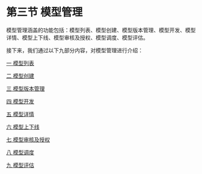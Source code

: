 # 第三节   模型管理

模型管理涵盖的功能包括：模型列表、模型创建、模型版本管理、模型开发、模型详情、模型上下线、模型审核及授权、模型调度、模型评估。

接下来，我们通过以下九部分内容，对模型管理进行介绍：

[一   模型列表](/chan-pin-shi-yong-shou-ce/mo-xing-guan-li/mo-xing-lie-biao.md)

[二   模型创建](/chan-pin-shi-yong-shou-ce/mo-xing-guan-li/mo-xing-chuang-jian.md)

[三   模型版本管理](/chan-pin-shi-yong-shou-ce/mo-xing-guan-li/mo-xing-ban-ben-guan-li.md)

[四   模型开发](/chan-pin-shi-yong-shou-ce/mo-xing-guan-li/mo-xing-kai-fa.md)

[五   模型详情](/chan-pin-shi-yong-shou-ce/mo-xing-guan-li/mo-xing-xiang-qing.md)

[六   模型上下线](/chan-pin-shi-yong-shou-ce/mo-xing-guan-li/mo-xing-shang-xia-xian.md)

[七   模型审核及授权](/chan-pin-shi-yong-shou-ce/mo-xing-guan-li/mo-xing-shen-he-ji-shou-quan.md)

[八   模型调度](/chan-pin-shi-yong-shou-ce/mo-xing-guan-li/mo-xing-diao-du.md)

[九   模型评估](/chan-pin-shi-yong-shou-ce/mo-xing-guan-li/mo-xing-ping-gu.md)

